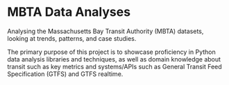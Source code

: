 # MBTA Data Analyses

Analysing the Massachusetts Bay Transit Authority (MBTA) datasets, looking at trends, patterns, and case studies.

The primary purpose of this project is to showcase proficiency in Python data analysis libraries and techniques, as well as domain knowledge about transit such as key metrics and systems/APIs such as General Transit Feed Specification (GTFS) and GTFS realtime. 
